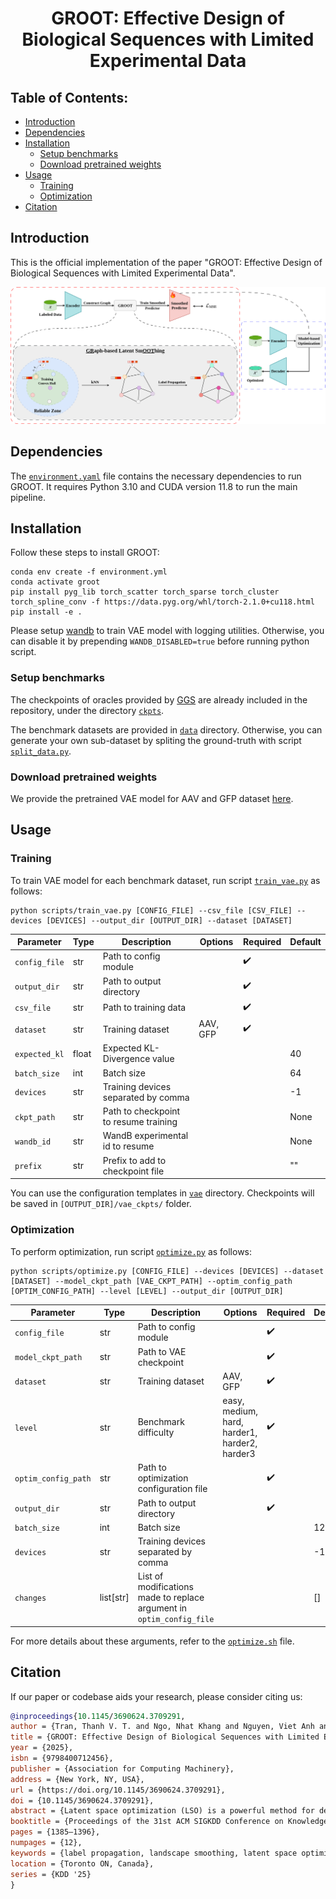 <div align="center">

# GROOT: Effective Design of Biological Sequences with Limited Experimental Data
</div>

## Table of Contents:

- [Introduction](#introduction)
- [Dependencies](#dependencies)
- [Installation](#installation)
    - [Setup benchmarks](#setup-benchmarks)
    - [Download pretrained weights](#download-pretrained-weights)
- [Usage](#usage)
    - [Training](#training)
    - [Optimization](#optimization)
- [Citation](#citation)

## Introduction
This is the official implementation of the paper "GROOT: Effective Design of Biological Sequences with Limited Experimental Data".

![GROOT](./static/framework.png)

## Dependencies
The [`environment.yaml`](environment.yml) file contains the necessary dependencies to run GROOT. It requires Python 3.10 and CUDA version 11.8 to run the main pipeline.

## Installation

Follow these steps to install GROOT:

```shell
conda env create -f environment.yml
conda activate groot
pip install pyg_lib torch_scatter torch_sparse torch_cluster torch_spline_conv -f https://data.pyg.org/whl/torch-2.1.0+cu118.html
pip install -e .
```

Please setup [wandb](https://wandb.ai/) to train VAE model with logging utilities. Otherwise, you can disable it by prepending `WANDB_DISABLED=true` before running python script.

### Setup benchmarks
The checkpoints of oracles provided by [GGS](https://github.com/kirjner/GGS) are already included in the repository, under the directory [`ckpts`](./ckpts/).

The benchmark datasets are provided in [`data`](./data/) directory. Otherwise, you can generate your own sub-dataset by spliting the ground-truth with script [`split_data.py`](./scripts/split_data.py).

### Download pretrained weights
We provide the pretrained VAE model for AAV and GFP dataset [here](https://drive.google.com/drive/folders/1NdrmB4NgG-V5mIv_JMJyw_pln2M9N7VD?usp=sharing).

## Usage

### Training

To train VAE model for each benchmark dataset, run script [`train_vae.py`](./scripts/train_vae.py) as follows:

```shell
python scripts/train_vae.py [CONFIG_FILE] --csv_file [CSV_FILE] --devices [DEVICES] --output_dir [OUTPUT_DIR] --dataset [DATASET]
```

| Parameter | Type | Description | Options | Required | Default |
|--|--|--|--|--|--|
|`config_file`|str|Path to config module||✔️||
|`output_dir`|str|Path to output directory||✔️||
|`csv_file`|str|Path to training data||✔️||
|`dataset`|str|Training dataset|AAV, GFP|✔️||
|`expected_kl`|float|Expected KL-Divergence value|||40|
|`batch_size`|int|Batch size|||64|
|`devices`|str|Training devices separated by comma|||-1|
|`ckpt_path`|str|Path to checkpoint to resume training|||None|
|`wandb_id`|str|WandB experimental id to resume|||None|
|`prefix`|str|Prefix to add to checkpoint file|||""|

You can use the configuration templates in [`vae`](./scripts/configs/vae/) directory. Checkpoints will be saved in `[OUTPUT_DIR]/vae_ckpts/` folder.

### Optimization

To perform optimization, run script [`optimize.py`](./scripts/optimize.py) as follows:

```shell
python scripts/optimize.py [CONFIG_FILE] --devices [DEVICES] --dataset [DATASET] --model_ckpt_path [VAE_CKPT_PATH] --optim_config_path [OPTIM_CONFIG_PATH] --level [LEVEL] --output_dir [OUTPUT_DIR]
```

| Parameter | Type | Description | Options | Required | Default |
|--|--|--|--|--|--|
|`config_file`|str|Path to config module||✔️||
|`model_ckpt_path`|str|Path to VAE checkpoint||✔️||
|`dataset`|str|Training dataset|AAV, GFP|✔️||
|`level`|str|Benchmark difficulty|easy, medium, hard, harder1, harder2, harder3|✔️||
|`optim_config_path`|str|Path to optimization configuration file||✔️||
|`output_dir`|str|Path to output directory||✔️||
|`batch_size`|int|Batch size|||128|
|`devices`|str|Training devices separated by comma|||-1|
|`changes`|list[str]|List of modifications made to replace argument in `optim_config_file`|||[]|

For more details about these arguments, refer to the [`optimize.sh`](./scripts/optimize.sh) file.

## Citation
If our paper or codebase aids your research, please consider citing us:
```bibtex
@inproceedings{10.1145/3690624.3709291,
author = {Tran, Thanh V. T. and Ngo, Nhat Khang and Nguyen, Viet Anh and Hy, Truong Son},
title = {GROOT: Effective Design of Biological Sequences with Limited Experimental Data},
year = {2025},
isbn = {9798400712456},
publisher = {Association for Computing Machinery},
address = {New York, NY, USA},
url = {https://doi.org/10.1145/3690624.3709291},
doi = {10.1145/3690624.3709291},
abstract = {Latent space optimization (LSO) is a powerful method for designing discrete, high-dimensional biological sequences that maximize expensive black-box functions, such as wet lab experiments. This is accomplished by learning a latent space from available data and using a surrogate model fΦ to guide optimization algorithms toward optimal outputs. However, existing methods struggle when labeled data is limited, as training fΦ with few labeled data points can lead to subpar outputs, offering no advantage over the training data itself. We address this challenge by introducing GROOT, a GRaph-based Latent SmOOThing for Biological Sequence Optimization. In particular, GROOT generates pseudo-labels for neighbors sampled around the training latent embeddings. These pseudo-labels are then refined and smoothed by Label Propagation. Additionally, we theoretically and empirically justify our approach, demonstrate GROOT's ability to extrapolate to regions beyond the training set while maintaining reliability within an upper bound of their expected distances from the training regions. We evaluate GROOT on various biological sequence design tasks, including protein optimization (GFP and AAV) and three tasks with exact oracles from Design-Bench. The results demonstrate that GROOT equalizes and surpasses existing methods without requiring access to black-box oracles or vast amounts of labeled data, highlighting its practicality and effectiveness. We release our code at https://github.com/Fsoft-AIC/GROOT.},
booktitle = {Proceedings of the 31st ACM SIGKDD Conference on Knowledge Discovery and Data Mining V.1},
pages = {1385–1396},
numpages = {12},
keywords = {label propagation, landscape smoothing, latent space optimization, protein optimization},
location = {Toronto ON, Canada},
series = {KDD '25}
}
```
